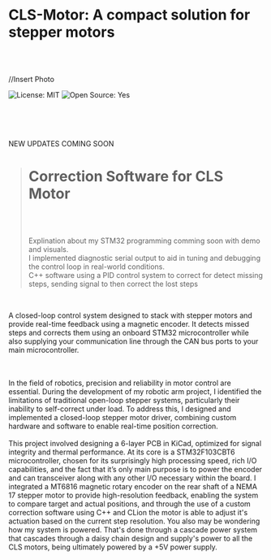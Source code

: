 # CLS-Motor: A compact solution for stepper motors
<br>
<br>

//Insert Photo


  ![License: MIT](https://img.shields.io/badge/License-MIT-green.svg)        ![Open Source: Yes](https://img.shields.io/badge/Open%20Source-%E2%9D%A4-green.svg)


<br>
<br>
<br>


NEW UPDATES COMING SOON
<br>

># Correction Software for CLS Motor
>
><br>
><br>
>
>Explination about my STM32 programming comming soon with demo and visuals.
><br>
>I implemented diagnostic serial output to aid in tuning and debugging the control loop in real-world conditions.
><br>
>C++ software using a PID control system to correct for detect missing steps, sending signal to then correct the lost steps
><br>
>




<br>





A closed-loop control system designed to stack with stepper motors and provide real-time feedback using a magnetic encoder. It detects missed steps and corrects them using an onboard STM32 microcontroller while also supplying your communication line through the CAN bus ports to your main microcontroller.

<br>
<br>
In the field of robotics, precision and reliability in motor control are essential. During the development of my robotic arm project, I identified the limitations of traditional open-loop stepper systems, particularly their inability to self-correct under load. To address this, I designed and implemented a closed-loop stepper motor driver, combining custom hardware and software to enable real-time position correction.

<br>
<br>
This project involved designing a 6-layer PCB in KiCad, optimized for signal integrity and thermal performance. At its core is a STM32F103CBT6 microcontroller, chosen for its surprisingly high processing speed, rich I/O capabilities, and the fact that it’s only main purpose is to power the encoder and can transceiver along with any other I/O necessary within the board. I integrated a MT6816 magnetic rotary encoder on the rear shaft of a NEMA 17 stepper motor to provide high-resolution feedback, enabling the system to compare target and actual positions, and through the use of a custom correction software using C++ and CLion the motor is able to adjust it's actuation based on the current step resolution. You also may be wondering how my system is powered. That's done through a cascade power system that cascades through a daisy chain design and supply's power to all the CLS motors, being ultimately powered by a +5V power supply.


